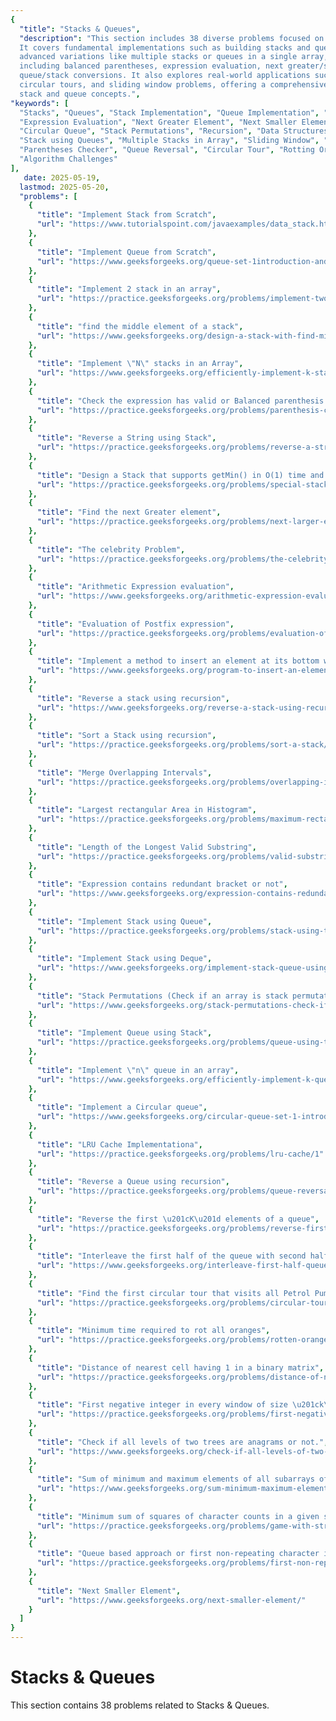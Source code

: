 ```yaml
---
{
  "title": "Stacks & Queues",
  "description": "This section includes 38 diverse problems focused on Stacks and Queues data structures.  
  It covers fundamental implementations such as building stacks and queues from scratch,  
  advanced variations like multiple stacks or queues in a single array, and practical challenges  
  including balanced parentheses, expression evaluation, next greater/smaller elements, and  
  queue/stack conversions. It also explores real-world applications such as LRU cache design,  
  circular tours, and sliding window problems, offering a comprehensive practice set for mastering  
  stack and queue concepts.",
"keywords": [
  "Stacks", "Queues", "Stack Implementation", "Queue Implementation", "Balanced Parentheses",
  "Expression Evaluation", "Next Greater Element", "Next Smaller Element", "LRU Cache",
  "Circular Queue", "Stack Permutations", "Recursion", "Data Structures", "Queue using Stacks",
  "Stack using Queues", "Multiple Stacks in Array", "Sliding Window", "Histogram Problems",
  "Parentheses Checker", "Queue Reversal", "Circular Tour", "Rotting Oranges", "Queue-based Stream Processing",
  "Algorithm Challenges"
],
   date: 2025-05-19,
  lastmod: 2025-05-20,
  "problems": [
    {
      "title": "Implement Stack from Scratch",
      "url": "https://www.tutorialspoint.com/javaexamples/data_stack.htm"
    },
    {
      "title": "Implement Queue from Scratch",
      "url": "https://www.geeksforgeeks.org/queue-set-1introduction-and-array-implementation/"
    },
    {
      "title": "Implement 2 stack in an array",
      "url": "https://practice.geeksforgeeks.org/problems/implement-two-stacks-in-an-array/1"
    },
    {
      "title": "find the middle element of a stack",
      "url": "https://www.geeksforgeeks.org/design-a-stack-with-find-middle-operation/"
    },
    {
      "title": "Implement \"N\" stacks in an Array",
      "url": "https://www.geeksforgeeks.org/efficiently-implement-k-stacks-single-array/"
    },
    {
      "title": "Check the expression has valid or Balanced parenthesis or not.",
      "url": "https://practice.geeksforgeeks.org/problems/parenthesis-checker/0"
    },
    {
      "title": "Reverse a String using Stack",
      "url": "https://practice.geeksforgeeks.org/problems/reverse-a-string-using-stack/1"
    },
    {
      "title": "Design a Stack that supports getMin() in O(1) time and O(1) extra space.",
      "url": "https://practice.geeksforgeeks.org/problems/special-stack/1"
    },
    {
      "title": "Find the next Greater element",
      "url": "https://practice.geeksforgeeks.org/problems/next-larger-element/0"
    },
    {
      "title": "The celebrity Problem",
      "url": "https://practice.geeksforgeeks.org/problems/the-celebrity-problem/1"
    },
    {
      "title": "Arithmetic Expression evaluation",
      "url": "https://www.geeksforgeeks.org/arithmetic-expression-evalution/"
    },
    {
      "title": "Evaluation of Postfix expression",
      "url": "https://practice.geeksforgeeks.org/problems/evaluation-of-postfix-expression/0"
    },
    {
      "title": "Implement a method to insert an element at its bottom without using any other data structure.",
      "url": "https://www.geeksforgeeks.org/program-to-insert-an-element-at-the-bottom-of-a-stack/"
    },
    {
      "title": "Reverse a stack using recursion",
      "url": "https://www.geeksforgeeks.org/reverse-a-stack-using-recursion/"
    },
    {
      "title": "Sort a Stack using recursion",
      "url": "https://practice.geeksforgeeks.org/problems/sort-a-stack/1"
    },
    {
      "title": "Merge Overlapping Intervals",
      "url": "https://practice.geeksforgeeks.org/problems/overlapping-intervals/0"
    },
    {
      "title": "Largest rectangular Area in Histogram",
      "url": "https://practice.geeksforgeeks.org/problems/maximum-rectangular-area-in-a-histogram/0"
    },
    {
      "title": "Length of the Longest Valid Substring",
      "url": "https://practice.geeksforgeeks.org/problems/valid-substring0624/1"
    },
    {
      "title": "Expression contains redundant bracket or not",
      "url": "https://www.geeksforgeeks.org/expression-contains-redundant-bracket-not/"
    },
    {
      "title": "Implement Stack using Queue",
      "url": "https://practice.geeksforgeeks.org/problems/stack-using-two-queues/1"
    },
    {
      "title": "Implement Stack using Deque",
      "url": "https://www.geeksforgeeks.org/implement-stack-queue-using-deque/"
    },
    {
      "title": "Stack Permutations (Check if an array is stack permutation of other)",
      "url": "https://www.geeksforgeeks.org/stack-permutations-check-if-an-array-is-stack-permutation-of-other/"
    },
    {
      "title": "Implement Queue using Stack",
      "url": "https://practice.geeksforgeeks.org/problems/queue-using-two-stacks/1"
    },
    {
      "title": "Implement \"n\" queue in an array",
      "url": "https://www.geeksforgeeks.org/efficiently-implement-k-queues-single-array/"
    },
    {
      "title": "Implement a Circular queue",
      "url": "https://www.geeksforgeeks.org/circular-queue-set-1-introduction-array-implementation/"
    },
    {
      "title": "LRU Cache Implementationa",
      "url": "https://practice.geeksforgeeks.org/problems/lru-cache/1"
    },
    {
      "title": "Reverse a Queue using recursion",
      "url": "https://practice.geeksforgeeks.org/problems/queue-reversal/1"
    },
    {
      "title": "Reverse the first \u201cK\u201d elements of a queue",
      "url": "https://practice.geeksforgeeks.org/problems/reverse-first-k-elements-of-queue/1"
    },
    {
      "title": "Interleave the first half of the queue with second half",
      "url": "https://www.geeksforgeeks.org/interleave-first-half-queue-second-half/"
    },
    {
      "title": "Find the first circular tour that visits all Petrol Pumps",
      "url": "https://practice.geeksforgeeks.org/problems/circular-tour/1"
    },
    {
      "title": "Minimum time required to rot all oranges",
      "url": "https://practice.geeksforgeeks.org/problems/rotten-oranges/0"
    },
    {
      "title": "Distance of nearest cell having 1 in a binary matrix",
      "url": "https://practice.geeksforgeeks.org/problems/distance-of-nearest-cell-having-1/0"
    },
    {
      "title": "First negative integer in every window of size \u201ck\u201d",
      "url": "https://practice.geeksforgeeks.org/problems/first-negative-integer-in-every-window-of-size-k/0"
    },
    {
      "title": "Check if all levels of two trees are anagrams or not.",
      "url": "https://www.geeksforgeeks.org/check-if-all-levels-of-two-trees-are-anagrams-or-not/"
    },
    {
      "title": "Sum of minimum and maximum elements of all subarrays of size \u201ck\u201d.",
      "url": "https://www.geeksforgeeks.org/sum-minimum-maximum-elements-subarrays-size-k/"
    },
    {
      "title": "Minimum sum of squares of character counts in a given string after removing \u201ck\u201d characters.",
      "url": "https://practice.geeksforgeeks.org/problems/game-with-string/0"
    },
    {
      "title": "Queue based approach or first non-repeating character in a stream.",
      "url": "https://practice.geeksforgeeks.org/problems/first-non-repeating-character-in-a-stream/0"
    },
    {
      "title": "Next Smaller Element",
      "url": "https://www.geeksforgeeks.org/next-smaller-element/"
    }
  ]
}
---
```

# Stacks & Queues

This section contains 38 problems related to Stacks & Queues.
